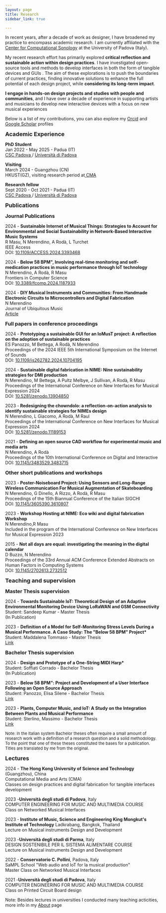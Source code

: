 ```yaml
---
layout: page
title: Research
sidebar_link: true

---
```






<p>

In recent years, after a decade of work as designer, I have broadened my practice to encompass academic research. I am currently affiliated with the <a href="https://csc.dei.unipd.it/" target="_blank">Center for Computational Sonology</a>  at the University of Padova (Italy).
</p>
<p>
My recent research effort has primarily explored <b>critical reflection and sustainable action within design practices</b>. I have investigated open-source tools and methods to develop interfaces in both the form of tangible devices and GUIs . The aim of these explorations is to push the boundaries of current practices, finding innovative solutions to enhance the full potential of each design project, while <b>considering its long-term impact</b>.
</p>
<p>
<b> I engage in hands-on design projects and studies with people and communities</b>, and I have over a decade of experience in supporting artists and musicians to develop new interactive devices with a focus on new musical experiences
</p>
<p>
Below is a list of my contributions, you can also explore my <a href="https://orcid.org/0000-0003-1970-2769" target="_blank">Orcid</a> and <a href="https://scholar.google.com/citations?user=Bl2vmM8AAAAJ&hl=en" target="_blank">Google Scholar</a> profiles
</p> 


<p><font size="4"> <b> Academic Experience</b> </font> </p>

<p>
<b> PhD Student </b> <br>
Jan 2022 - May 2025 - Padua (IT)
<br><a href="http://csc.dei.unipd.it/" target="_blank" > CSC Padova </a>/ <a href="https://www.unipd.it/" target="_blank" > Università di Padova </a>

</p>

<p>
<b> Visiting </b> <br>
March 2024 - Guangzhou (CN)
<br> HKUST(GZ), visiting research period at<a href="https://cma.hkust-gz.edu.cn/" target="_blank" > CMA </a> <a href="https://www.unipd.it/" target="_blank" >  </a>

</p>

<p>
<b> Research fellow </b> <br>
Sept 2020 - Oct 2021 - Padua (IT)
<br><a href="http://csc.dei.unipd.it/" target="_blank" > CSC Padova </a>/ <a href="https://www.unipd.it/" target="_blank" > Università di Padova </a>

</p>


<p><font size="4"> <b> Publications</b> </font> </p>

<p><font size="3.5"> <b>Journal Publications</b> </font> </p>





<p>
2024 - <b>Sustainable Internet of Musical Things: Strategies to Account for Environmental and Social Sustainability in Network-Based Interactive Music Systems</b><br>
R Masu, N Merendino, A Rodà, L Turchet <br>
IEEE Access <br> DOI: <a href="https://doi.org/10.1109/ACCESS.2024.3393468" target="_blank">10.1109/ACCESS.2024.3393468</a> 
</p>

<p>
2024 -<b> Below 58 BPM", Involving real-time monitoring and self-medication practices in music performance through IoT technology</b><br>
N Merendino, A Rodà, R Masu <br>
Frontiers in Computer Science <br> DOI: <a href="https://doi.org/10.3389/fcomp.2024.1187933" target="_blank">10.3389/fcomp.2024.1187933</a> 
</p>

<p>
2024 -<b> DIY Musical Instruments and Communities: From Handmade Electronic Circuits to Microcontrollers and Digital Fabrication</b><br>
N Merendino <br>
Journal of Ubiquitous Music <br> <a href="https://periodicos.ufes.br/j-ubimus" target="_blank">Article</a> 
</p>



<p><font size="3.5"> <b>Full papers in conference proceedings</b> </font> </p>

<p>
2024 - <b>Prototyping a sustainable GUI for an IoMusT project: A reflection on the adoption of sustainable practices</b><br>
ES Panozzo, M Bettega, A Rodà, N Merendino <br>
Proceedings of the 2024 IEEE 5th International Symposium on the Internet of Sounds
 <br> 
DOI: <a href="https://doi.org/10.1109/is262782.2024.10704195" target="_blank">10.1109/is262782.2024.10704195</a> 
</p>



<p>
2024 -<b> Sustainable digital fabrication in NIME: Nine sustainability strategies for DMI production</b><br>
N Merendino, M Bettega, A Pultz Melbye, J Sullivan, A Rodà, R Masu <br>
Proceedings of the International Conference on New Interfaces for Musical Expression 2024 <br> 
DOI: <a href="https://doi.org/10.5281/zenodo.13904850" target="_blank">10.5281/zenodo.13904850</a> 
</p>



<p>
2023 -<b> Redesigning the chowndolo: a reflection-on-action analysis to identify sustainable strategies for NIMEs design</b><br>
N Merendino, L Giacomo, A Rodà, M Raul <br>
Proceedings of the International Conference on New Interfaces for Musical Expression 2024 <br> DOI: <a href="https://doi.org/10.5281/zenodo.11189153 " target="_blank">10.5281/zenodo.11189153</a>   
</p>

<p>
2021 - <b>Defining an open source CAD workflow for experimental music and media arts</b><br>
N Merendino, A Rodà<br>
Proceedings of the 10th International Conference on Digital and Interactive <br> DOI: <a href=" https://doi.org/10.1145/3483529.3483715" target="_blank">10.1145/3483529.3483715</a>   
</p>

<p><font size="3.5"> <b>Other short publications and workshops </b> </font> </p>

<p>
2023 -<b> Poster-Noiseboard Project: Using Sensors and Long-Range Wireless Communication For Musical Augmentation of Skateboarding</b><br>
N Merendino, G Dinello, A Rizzo, A Rodà, R Masu <br>
Proceedings of the 15th Biannual Conference of the Italian SIGCHI <br> DOI:  <a href="https://doi.org/10.1145/3605390.3610807" target="_blank">10.1145/3605390.3610807</a>  
</p>

<p>
2023 -<b> Workshop Hosting at NIME: Eco wiki and digital fabrication Workshop</b><br>
N Merendino,R Masu <br>
Included in the program of the International Conference on New Interfaces for Musical Expression 2023
 
</p>

<p>
2015 - <b>Not all days are equal: investigating the meaning in the digital calendar </b><br>
D Buzzo, N Merendino <br>
Proceedings of the 33rd Annual ACM Conference Extended Abstracts on Human Factors in Computing Systems <br> DOI: <a href=" https://doi.org/10.1145/2702613.2732512" target="_blank">10.1145/2702613.2732512</a>   
</p>



<p><font size="4"> <b>Teaching and supervision </b> </font> </p>

<p><font size="3.5"> <b>Master Thesis supervision</b> </font> </p>

<p>
2024 - <b>Towards Sustainable IoT: Theoretical Design of an Adaptive Environmental Monitoring Device Using LoRaWAN and GSM Connectivity</b> <br>
Student: Sandeep Kumar - Master Thesis <br>
(In Publication)
</p>

<p>
2023 - <b>Definition of a Model for Self-Monitoring Stress Levels During a Musical Performance. A Case Study: The "Below 58 BPM" Project*</b> <br>
Student: Maddalena Tommaso - Master Thesis <br>
<a href=" https://thesis.unipd.it/handle/20.500.12608/60405" target="_blank">Link</a>   
</p>

<p><font size="3.5"> <b>Bachelor Thesis supervision</b> </font> </p>

<p>
2024 - <b>Design and Prototype of a One-String MIDI Harp*</b> <br>
Student: Soffiati Corrado - Bachelor Thesis <br>
(In Publication)
</p>

<p>
2023 - <b>Below 58 BPM": Project and Development of a User Interface Following an Open Source Approach</b> <br>
Student: Panozzo, Elisa Silene - Bachelor Thesis <br>
<a href=" https://thesis.unipd.it/handle/20.500.12608/52974" target="_blank">Link</a>   
</p>


<p>
2023 - <b>Plants, Computer Music, and IoT: A Study on the Integration Between Plants and Musical Performance </b><br>
Student: Sterlino, Massimo - Bachelor Thesis <br>
<a href=" https://thesis.unipd.it/handle/20.500.12608/57110" target="_blank">Link</a>   
</p>

<p> <font size="2">
Note: In the Italian system Bachelor theses often require a small amount of research work with a definition of a research question and a solid methodology. To the point that one of these theses constituted the bases for a publication. Titles are translated by me from the original.</font>
</p>




<p><font size="4"> <b>Lectures</b> </font> </p>

<p>
2024 - <b>The Hong Kong University of Science and Technology</b> (Guangzhou), China<br>
Computational Media and Arts (CMA) <br>
Classes on design practices and digital fabrication for tangible interfaces development 
</p>

<p>
2023 -<b>Università degli studi di Padova</b>, Italy <br>
COMPUTER ENGINEERING FOR MUSIC AND MULTIMEDIA COURSE<br>
Class on Networked Musical Interfaces
</p>

<p>
2023 -<b> Institute of Music, Science and Engineering King Mongkut's Institute of Technology</b> Ladkrabang, Bangkok, Thailand<br>
Lecture on Musical instruments Design and Development<br>
</p>

<p>
2023 -<b>Università degli studi di Parma</b>, Italy <br>
DESIGN SOSTENIBILE PER IL SISTEMA ALIMENTARE COURSE<br>
Lecture on Musical instruments Design and Development
</p>

<p>
2022 - <b>Conservatorio C. Pollini</b>, Padova, Italy<br>
SaMPL School "Web audio and IoT for la musical production" <br>
Master Class on Networked Musical Interfaces
</p>

<p>
2021 -<b>Università degli studi di Padova</b>, Italy <br>
COMPUTER ENGINEERING FOR MUSIC AND MULTIMEDIA COURSE<br>
Class on Printed Circuit Board design 
</p>

Note: Besides lectures in universities I conducted many teaching acticities, more info in my <a href=" https://chihauccisoilconte.eu/3about.html" target="_blank">About</a> page 



















<p> <br> <p>

